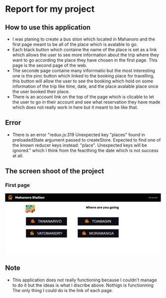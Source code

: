 # Report for my project

## How to use this application

   - I was planing to create a bus stion which located in Mahanoro and the first page meant to be all of the place which is avalable to go.
   - Each black button which containe the name of the place is set as a link which allows the user to see more information about the trip where they want to go according the place they have chosen in the first page. This page is the second page of the web.
   - The seconde page containe many inforrmatio but the most interesting one is the pinc button which linked to the booking place for travelling, this button will allow the user to see the booking which hold on some information of the trip like time, date, and the place avalable place once the user booked their place.
   - There is an account link on the top of the page which is clicable to let the user to go in their account and see what reservation they have made which does not really work in here but it meant to be like that.

## Error

-  There is an error "redux.js:319 Unexpected key "places" found in preloadedState argument passed to createStore. Expected to find one of the known reducer keys instead: "place". Unexpected keys will be ignored." which I think from the feacthing the date which is not success at all.

##  The screen shoot of the project

### First page

![Design preview for the Mahanoro station coding challenge](./src/images/mahanoro-station.png)


## Note

- This application does not really functioning because I couldn't manage to do it but the ideas is what I discribe above. Nothign is functionning The only thing I could do is the link of each page.
